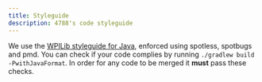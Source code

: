 ```yaml
---
title: Styleguide
description: 4788's code styleguide
---
```


We use the [WPILib styleguide for Java](https://github.com/wpilibsuite/styleguide/blob/main/README.md), enforced using spotless, spotbugs and pmd. You can check if your code complies by running `./gradlew build -PwithJavaFormat`. In order for any code to be merged it **must** pass these checks.
